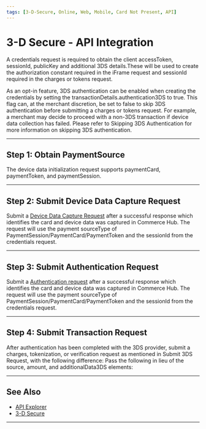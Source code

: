 ```yaml
---
tags: [3-D-Secure, Online, Web, Mobile, Card Not Present, API]
---
```


# 3-D Secure - API Integration

A credentials request is required to obtain the client accessToken, sessionId, publicKey and additional 3DS details.These will be used to create the authorization constant required in the iFrame request and sessionId required in the charges or tokens request.

As an opt-in feature, 3DS authentication can be enabled when creating the credentials by setting the transactionDetails.authentication3DS to true. This flag can, at the merchant discretion, be set to false to skip 3DS authentication before submitting a charges or tokens request. For example, a merchant may decide to proceed with a non-3DS transaction if device data collection has failed. Please refer to Skipping 3DS Authentication for more information on skipping 3DS authentication. 

---

## Step 1: Obtain PaymentSource

The device data initialization request supports paymentCard, paymentToken, and paymentSession. 

---

## Step 2: Submit Device Data Capture Request

Submit a [Device Data Capture Request](Device-Data-Capture-Request) after a successful response which identifies the card and device data was captured in Commerce Hub. The request will use the payment sourceType of PaymentSession/PaymentCard/PaymentToken and the sessionId from the credentials request. 

---

## Step 3: Submit Authentication Request

Submit a [Authentication request](Authentication-request) after a successful response which identifies the card and device data was captured in Commerce Hub. The request will use the payment sourceType of PaymentSession/PaymentCard/PaymentToken and the sessionId from the credentials request. 

---

## Step 4: Submit Transaction Request

After authentication has been completed with the 3DS provider, submit a charges, tokenization, or verification request as mentioned in Submit 3DS Request, with the following difference:
Pass the following in lieu of the source, amount, and additionalData3DS elements:

---

## See Also

- [API Explorer](../api/?type=post&path=/payments/v1/charges)
- [3-D Secure](?path=docs/Online-Mobile-Digital/3D-Secure/3DSecure.md)

---
